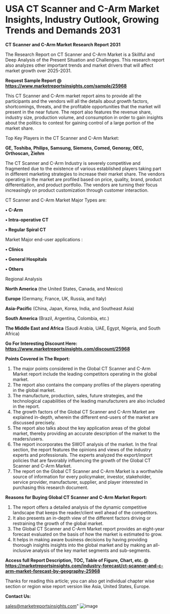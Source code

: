 # USA CT Scanner and C-Arm Market Insights, Industry Outlook, Growing Trends and Demands 2031

<strong>CT Scanner and C-Arm Market Research Report 2031</strong>

The Research Report on CT Scanner and C-Arm Market is a Skillful and Deep Analysis of the Present Situation and Challenges. This research report also analyzes other important trends and market drivers that will affect market growth over 2025-2031.

<strong>Request Sample Report @ <a href=https://www.marketreportsinsights.com/sample/25968>https://www.marketreportsinsights.com/sample/25968</a></strong>

This CT Scanner and C-Arm market report aims to provide all the participants and the vendors will all the details about growth factors, shortcomings, threats, and the profitable opportunities that the market will present in the near future. The report also features the revenue share, industry size, production volume, and consumption in order to gain insights about the politics to contest for gaining control of a large portion of the market share.

Top Key Players in the CT Scanner and C-Arm Market:

<strong>GE, Toshiba, Philips, Samsung, Siemens, Comed, Genoray, OEC, Orthoscan, Ziehm</strong>

The CT Scanner and C-Arm Industry is severely competitive and fragmented due to the existence of various established players taking part in different marketing strategies to increase their market share. The vendors operating in the market are profiled based on price, quality, brand, product differentiation, and product portfolio. The vendors are turning their focus increasingly on product customization through customer interaction.

CT Scanner and C-Arm Market Major Types are:

<strong>• C-Arm

• Intra-operative CT

• Regular Spiral CT</strong>

Market Major end-user applications :

<strong>• Clinics

• General Hospitals

• Others</strong>

Regional Analysis

</u><strong><b>North America</b></strong> (the United States, Canada, and Mexico)

<strong><b>Europe </b></strong>(Germany, France, UK, Russia, and Italy)

<strong><b>Asia-Pacific</b></strong> (China, Japan, Korea, India, and Southeast Asia)

<strong><b>South America</b></strong> (Brazil, Argentina, Colombia, etc.)

<strong><b>The Middle East and Africa</b></strong> (Saudi Arabia, UAE, Egypt, Nigeria, and South Africa)

<strong>Go For Interesting Discount Here: <a href=https://www.marketreportsinsights.com/discount/25968>https://www.marketreportsinsights.com/discount/25968</a></strong>

<strong>Points Covered in The Report:</strong>
<ol>
  <li>The major points considered in the Global CT Scanner and C-Arm Market report include the leading competitors operating in the global market.</li>
  <li>The report also contains the company profiles of the players operating in the global market.</li>
  <li>The manufacture, production, sales, future strategies, and the technological capabilities of the leading manufacturers are also included in the report.</li>
  <li>The growth factors of the Global CT Scanner and C-Arm Market are explained in-depth, wherein the different end-users of the market are discussed precisely.</li>
  <li>The report also talks about the key application areas of the global market, thereby providing an accurate description of the market to the readers/users.</li>
  <li>The report incorporates the SWOT analysis of the market. In the final section, the report features the opinions and views of the industry experts and professionals. The experts analyzed the export/import policies that are favorably influencing the growth of the Global CT Scanner and C-Arm Market.</li>
  <li>The report on the Global CT Scanner and C-Arm Market is a worthwhile source of information for every policymaker, investor, stakeholder, service provider, manufacturer, supplier, and player interested in purchasing this research document.</li>
</ol>
<strong>Reasons for Buying Global CT Scanner and C-Arm Market Report:</strong>

<ol>
  <li>The report offers a detailed analysis of the dynamic competitive landscape that keeps the reader/client well ahead of the competitors.</li>
  <li>It also presents an in-depth view of the different factors driving or restraining the growth of the global market.</li>
  <li>The Global CT Scanner and C-Arm Market report provides an eight-year forecast evaluated on the basis of how the market is estimated to grow.</li>
  <li>It helps in making aware business decisions by having providing thorough insights insights into the global market and by making an all-inclusive analysis of the key market segments and sub-segments.</li>
</ol>
<strong>Access full Report Description, TOC, Table of Figure, Chart, etc. @ <a href=https://marketreportsinsights.com/industry-forecast/ct-scanner-and-c-arm-market-forecast-by-geography-25968>https://marketreportsinsights.com/industry-forecast/ct-scanner-and-c-arm-market-forecast-by-geography-25968</a></strong>


Thanks for reading this article; you can also get individual chapter wise section or region wise report version like Asia, United States, Europe.

<strong>Contact Us:</strong>

sales@marketreportsinsights.com"
![image](https://github.com/user-attachments/assets/e71d134b-95d9-4de8-aafa-f1b963e5d58d)
